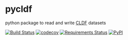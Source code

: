# pycldf
python package to read and write [CLDF](http://cldf.clld.org) datasets

[![Build Status](https://travis-ci.org/glottobank/pycldf.svg?branch=master)](https://travis-ci.org/glottobank/pycldf)
[![codecov](https://codecov.io/gh/glottobank/pycldf/branch/master/graph/badge.svg)](https://codecov.io/gh/glottobank/pycldf)
[![Requirements Status](https://requires.io/github/glottobank/pycldf/requirements.svg?branch=master)](https://requires.io/github/glottobank/pycldf/requirements/?branch=master)
[![PyPI](https://img.shields.io/pypi/v/pycldf.svg)](https://pypi.python.org/pypi/pycldf)
